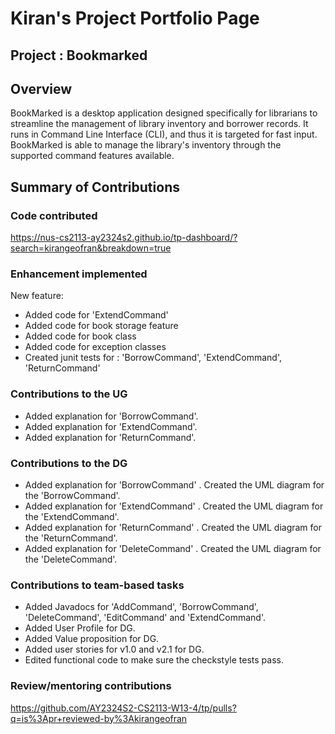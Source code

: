 # Kiran's Project Portfolio Page
## Project : Bookmarked

## Overview
BookMarked is a desktop application designed specifically for librarians to streamline
the management of library inventory and borrower records. It runs in Command Line Interface (CLI),
and thus it is targeted for fast input. BookMarked is able to manage the library's inventory
through the supported command features available.

## Summary of Contributions
### Code contributed

https://nus-cs2113-ay2324s2.github.io/tp-dashboard/?search=kirangeofran&breakdown=true

### Enhancement implemented
New feature:
- Added code for 'ExtendCommand'
- Added code for book storage feature
- Added code for book class
- Added code for exception classes
- Created junit tests for : 'BorrowCommand', 'ExtendCommand', 'ReturnCommand'


### Contributions to the UG
- Added explanation for 'BorrowCommand'.
- Added explanation for 'ExtendCommand'.
- Added explanation for 'ReturnCommand'.

### Contributions to the DG
- Added explanation for 'BorrowCommand' . Created the UML diagram for the 'BorrowCommand'.
- Added explanation for 'ExtendCommand' . Created the UML diagram for the 'ExtendCommand'.
- Added explanation for 'ReturnCommand' . Created the UML diagram for the 'ReturnCommand'.
- Added explanation for 'DeleteCommand' . Created the UML diagram for the 'DeleteCommand'.

### Contributions to team-based tasks
- Added Javadocs for 'AddCommand', 'BorrowCommand', 'DeleteCommand', 'EditCommand' and 'ExtendCommand'. 
- Added User Profile for DG.
- Added Value proposition for DG.
- Added user stories for v1.0 and v2.1 for DG. 
- Edited functional code to make sure the checkstyle tests pass. 


### Review/mentoring contributions
https://github.com/AY2324S2-CS2113-W13-4/tp/pulls?q=is%3Apr+reviewed-by%3Akirangeofran